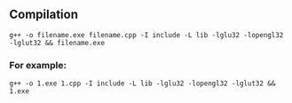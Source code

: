 ## Compilation

```
g++ -o filename.exe filename.cpp -I include -L lib -lglu32 -lopengl32 -lglut32 && filename.exe
```
### For example:

```
g++ -o 1.exe 1.cpp -I include -L lib -lglu32 -lopengl32 -lglut32 && 1.exe
```